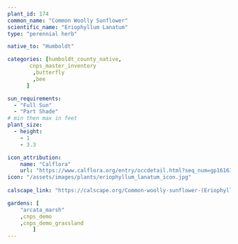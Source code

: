 ```yaml
---
plant_id: 174 
common_name: "Common Woolly Sunflower"
scientific_name: "Eriophyllum Lanatum"
type: "perennial herb"

native_to: "Humboldt"

categories: [humboldt_county_native,
       cnps_master_inventory
        ,butterfly
        ,bee
      ]

sun_requirements:
  - "Full Sun"
  - "Part Shade"
# min then max in feet
plant_size:
  - height: 
    - 1 
    - 3.3

icon_attribution: 
    name: "Calflora"
    url: "https://www.calflora.org/entry/occdetail.html?seq_num=gp16163"
icon: "/assets/images/plants/eriophyllum_lanatum_icon.jpg"
 
calscape_link: "https://calscape.org/Common-woolly-sunflower-(Eriophyllum-lanatum)"

gardens: [ 
    "arcata_marsh"
    ,cnps_demo
    ,cnps_demo_grassland
        ]
---
```

